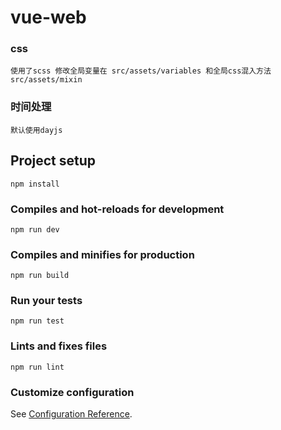 # vue-web

### css

```
使用了scss 修改全局变量在 src/assets/variables 和全局css混入方法src/assets/mixin
```

### 时间处理

```
默认使用dayjs
```

## Project setup

```
npm install
```

### Compiles and hot-reloads for development

```
npm run dev
```

### Compiles and minifies for production

```
npm run build
```

### Run your tests

```
npm run test
```

### Lints and fixes files

```
npm run lint
```

### Customize configuration


See [Configuration Reference](https://cli.vuejs.org/config/).
